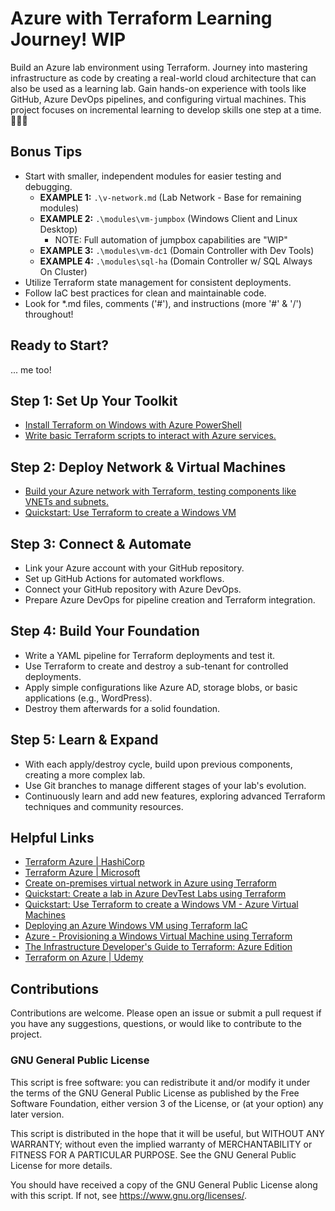 # Azure with Terraform Learning Journey! WIP

Build an Azure lab environment using Terraform. Journey into mastering infrastructure as code by creating a real-world cloud architecture that can also be used as a learning lab. Gain hands-on experience with tools like GitHub, Azure DevOps pipelines, and configuring virtual machines. This project focuses on incremental learning to develop skills one step at a time. 🚀🌐🧭

## Bonus Tips

- Start with smaller, independent modules for easier testing and debugging.
  - **EXAMPLE 1:** `.\v-network.md` (Lab Network - Base for remaining modules)
  - **EXAMPLE 2:** `.\modules\vm-jumpbox` (Windows Client and Linux Desktop)
    - NOTE: Full automation of jumpbox capabilities are "WIP"
  - **EXAMPLE 3:** `.\modules\vm-dc1` (Domain Controller with Dev Tools)
  - **EXAMPLE 4:** `.\modules\sql-ha` (Domain Controller w/ SQL Always On Cluster)
- Utilize Terraform state management for consistent deployments.
- Follow IaC best practices for clean and maintainable code.
- Look for *.md files, comments ('#'), and instructions (more '#' & '/') throughout!

## Ready to Start?
... me too! <gulp>

## Step 1: Set Up Your Toolkit

- [Install Terraform on Windows with Azure PowerShell](https://learn.microsoft.com/en-us/azure/developer/terraform/get-started-windows-powershell)
- [Write basic Terraform scripts to interact with Azure services.](https://developer.hashicorp.com/terraform/tutorials/azure-get-started)

## Step 2: Deploy Network & Virtual Machines

- [Build your Azure network with Terraform, testing components like VNETs and subnets.](https://learn.microsoft.com/en-us/azure/developer/terraform/hub-spoke-on-prem)
- [Quickstart: Use Terraform to create a Windows VM](https://learn.microsoft.com/en-us/azure/virtual-machines/windows/quick-create-terraform)

## Step 3: Connect & Automate

- Link your Azure account with your GitHub repository.
- Set up GitHub Actions for automated workflows.
- Connect your GitHub repository with Azure DevOps.
- Prepare Azure DevOps for pipeline creation and Terraform integration.

## Step 4: Build Your Foundation

- Write a YAML pipeline for Terraform deployments and test it.
- Use Terraform to create and destroy a sub-tenant for controlled deployments.
- Apply simple configurations like Azure AD, storage blobs, or basic applications (e.g., WordPress).
- Destroy them afterwards for a solid foundation.

## Step 5: Learn & Expand

- With each apply/destroy cycle, build upon previous components, creating a more complex lab.
- Use Git branches to manage different stages of your lab's evolution.
- Continuously learn and add new features, exploring advanced Terraform techniques and community resources.

## Helpful Links

- [Terraform Azure | HashiCorp](https://developer.hashicorp.com/terraform/tutorials/azure-get-started)
- [Terraform Azure | Microsoft](https://learn.microsoft.com/en-us/azure/developer/terraform/)
- [Create on-premises virtual network in Azure using Terraform](https://learn.microsoft.com/en-us/azure/developer/terraform/hub-spoke-on-prem)
- [Quickstart: Create a lab in Azure DevTest Labs using Terraform](https://learn.microsoft.com/en-us/azure/devtest-labs/quickstarts/create-lab-windows-vm-terraform)
- [Quickstart: Use Terraform to create a Windows VM - Azure Virtual Machines](https://learn.microsoft.com/en-us/azure/virtual-machines/windows/quick-create-terraform)
- [Deploying an Azure Windows VM using Terraform IaC](https://www.c-sharpcorner.com/article/deploying-an-azure-windows-vm-using-terraform-iac/)
- [Azure - Provisioning a Windows Virtual Machine using Terraform](https://www.patrickkoch.dev/posts/post_12/)
- [The Infrastructure Developer's Guide to Terraform: Azure Edition](https://cloudacademy.com/learning-paths/terraform-on-azure-01-1-2658/)
- [Terraform on Azure | Udemy](https://www.udemy.com/course/terraform-on-azure/)

## Contributions
Contributions are welcome. Please open an issue or submit a pull request if you have any suggestions, questions, or would like to contribute to the project.

### GNU General Public License
This script is free software: you can redistribute it and/or modify it under the terms of the GNU General Public License as published by the Free Software Foundation, either version 3 of the License, or (at your option) any later version.

This script is distributed in the hope that it will be useful, but WITHOUT ANY WARRANTY; without even the implied warranty of MERCHANTABILITY or FITNESS FOR A PARTICULAR PURPOSE. See the GNU General Public License for more details.

You should have received a copy of the GNU General Public License along with this script. If not, see <https://www.gnu.org/licenses/>.
